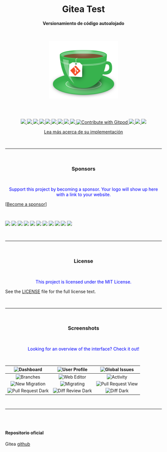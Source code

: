<h1 align="center">Gitea Test</h1>

<h4 align="center">Versionamiento de código autoalojado</h4>

<br/>

<p align="center">
  <a href="https://gitea.io/">
    <img alt="Gitea" src="gitea.png" width="220"/>
  </a>
</p>

<br/><br/>

<p align="center">
  <a href="https://drone.gitea.io/go-gitea/gitea" title="Build Status">
    <img src="https://drone.gitea.io/api/badges/go-gitea/gitea/status.svg?ref=refs/heads/main">
  </a>
  <a href="https://discord.gg/Gitea" title="Join the Discord chat at https://discord.gg/Gitea">
    <img src="https://img.shields.io/discord/322538954119184384.svg">
  </a>
  <a href="https://app.codecov.io/gh/go-gitea/gitea" title="Codecov">
    <img src="https://codecov.io/gh/go-gitea/gitea/branch/main/graph/badge.svg">
  </a>
  <a href="https://goreportcard.com/report/code.gitea.io/gitea" title="Go Report Card">
    <img src="https://goreportcard.com/badge/code.gitea.io/gitea">
  </a>
  <a href="https://pkg.go.dev/code.gitea.io/gitea" title="GoDoc">
    <img src="https://pkg.go.dev/badge/code.gitea.io/gitea?status.svg">
  </a>
  <a href="https://github.com/go-gitea/gitea/releases/latest" title="GitHub release">
    <img src="https://img.shields.io/github/release/go-gitea/gitea.svg">
  </a>
  <a href="https://www.codetriage.com/go-gitea/gitea" title="Help Contribute to Open Source">
    <img src="https://www.codetriage.com/go-gitea/gitea/badges/users.svg">
  </a>
  <a href="https://opencollective.com/gitea" title="Become a backer/sponsor of gitea">
    <img src="https://opencollective.com/gitea/tiers/backers/badge.svg?label=backers&color=brightgreen">
  </a>
  <a href="https://opensource.org/licenses/MIT" title="License: MIT">
    <img src="https://img.shields.io/badge/License-MIT-blue.svg">
  </a>
  <a href="https://gitpod.io/#https://github.com/go-gitea/gitea">
  <img
    src="https://img.shields.io/badge/Contribute%20with-Gitpod-908a85?logo=gitpod"
    alt="Contribute with Gitpod"
  />
  </a>
  <a href="https://crowdin.com/project/gitea" title="Crowdin">
    <img src="https://badges.crowdin.net/gitea/localized.svg">
  </a>
  <a href="https://www.tickgit.com/browse?repo=github.com/go-gitea/gitea&branch=main" title="TODOs">
    <img src="https://badgen.net/https/api.tickgit.com/badgen/github.com/go-gitea/gitea/main">
  </a>
  <a href="https://app.bountysource.com/teams/gitea" title="Bountysource">
    <img src="https://img.shields.io/bountysource/team/gitea/activity">
  </a>
</p>

<p align="center">
  <a href="https://github.com/nikodev-documentacion/gitea-docker/wiki">Lea más acerca de su implementación</a>
</p>

<br/>

---

<br/>

<h3 align="center">Sponsors</h3>

<br/>

<p align="center" style='color: blue;'>
    Support this project by becoming a sponsor. Your logo will show up here with a link to your website.
</p>

[[Become a sponsor](https://opencollective.com/gitea#sponsor)]

<br/>

<a href="https://opencollective.com/gitea/sponsor/0/website" target="_blank"><img src="https://opencollective.com/gitea/sponsor/0/avatar.svg"></a>
<a href="https://opencollective.com/gitea/sponsor/1/website" target="_blank"><img src="https://opencollective.com/gitea/sponsor/1/avatar.svg"></a>
<a href="https://opencollective.com/gitea/sponsor/2/website" target="_blank"><img src="https://opencollective.com/gitea/sponsor/2/avatar.svg"></a>
<a href="https://opencollective.com/gitea/sponsor/3/website" target="_blank"><img src="https://opencollective.com/gitea/sponsor/3/avatar.svg"></a>
<a href="https://opencollective.com/gitea/sponsor/4/website" target="_blank"><img src="https://opencollective.com/gitea/sponsor/4/avatar.svg"></a>
<a href="https://opencollective.com/gitea/sponsor/5/website" target="_blank"><img src="https://opencollective.com/gitea/sponsor/5/avatar.svg"></a>
<a href="https://opencollective.com/gitea/sponsor/6/website" target="_blank"><img src="https://opencollective.com/gitea/sponsor/6/avatar.svg"></a>
<a href="https://opencollective.com/gitea/sponsor/7/website" target="_blank"><img src="https://opencollective.com/gitea/sponsor/7/avatar.svg"></a>
<a href="https://opencollective.com/gitea/sponsor/8/website" target="_blank"><img src="https://opencollective.com/gitea/sponsor/8/avatar.svg"></a>
<a href="https://opencollective.com/gitea/sponsor/9/website" target="_blank"><img src="https://opencollective.com/gitea/sponsor/9/avatar.svg"></a>
<a href="https://cynkra.com/" target="_blank"><img src="https://images.opencollective.com/cynkra/logo/square/64/192.png"></a>

<br/>

---

<br/>

<h3 align="center">License</h3>

<br/>

<p align="center" style='color: blue;'>
   This project is licensed under the MIT License.
</p>

See the [LICENSE](https://github.com/go-gitea/gitea/blob/main/LICENSE) file
for the full license text.

<br/>

---

<br/>

<h3 align="center">Screenshots</h3>

<br/>

<p align="center" style='color: blue;'>
   Looking for an overview of the interface? Check it out!
</p>

<br/>

|       ![Dashboard](https://dl.gitea.io/screenshots/home_timeline.png)        |  ![User Profile](https://dl.gitea.io/screenshots/user_profile.png)   | ![Global Issues](https://dl.gitea.io/screenshots/global_issues.png) |
| :--------------------------------------------------------------------------: | :------------------------------------------------------------------: | :-----------------------------------------------------------------: |
|          ![Branches](https://dl.gitea.io/screenshots/branches.png)           |    ![Web Editor](https://dl.gitea.io/screenshots/web_editor.png)     |      ![Activity](https://dl.gitea.io/screenshots/activity.png)      |
|       ![New Migration](https://dl.gitea.io/screenshots/migration.png)        |     ![Migrating](https://dl.gitea.io/screenshots/migration.gif)      |       ![Pull Request View](https://image.ibb.co/e02dSb/6.png)       |
| ![Pull Request Dark](https://dl.gitea.io/screenshots/pull_requests_dark.png) | ![Diff Review Dark](https://dl.gitea.io/screenshots/review_dark.png) |     ![Diff Dark](https://dl.gitea.io/screenshots/diff_dark.png)     |

<br/>

---

<br/><br/>

#### Repositorio oficial

Gitea [github](https://github.com/go-gitea/gitea)
